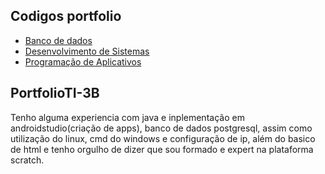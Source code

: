 
## Codigos portfolio
* [Banco de dados](BancoDeDados/)
* [Desenvolvimento de Sistemas](DesenvolvimentoDeSistemas/)
* [Programação de Aplicativos](ProgramacaoDeAplicativos/Cameraaa/)





## PortfolioTI-3B

Tenho alguma experiencia com java e inplementação em androidstudio(criação de apps), banco de dados postgresql, assim como utilização do linux, cmd do windows e configuração de ip, além do basico de html e tenho orgulho de dizer que sou formado e expert na plataforma scratch.

